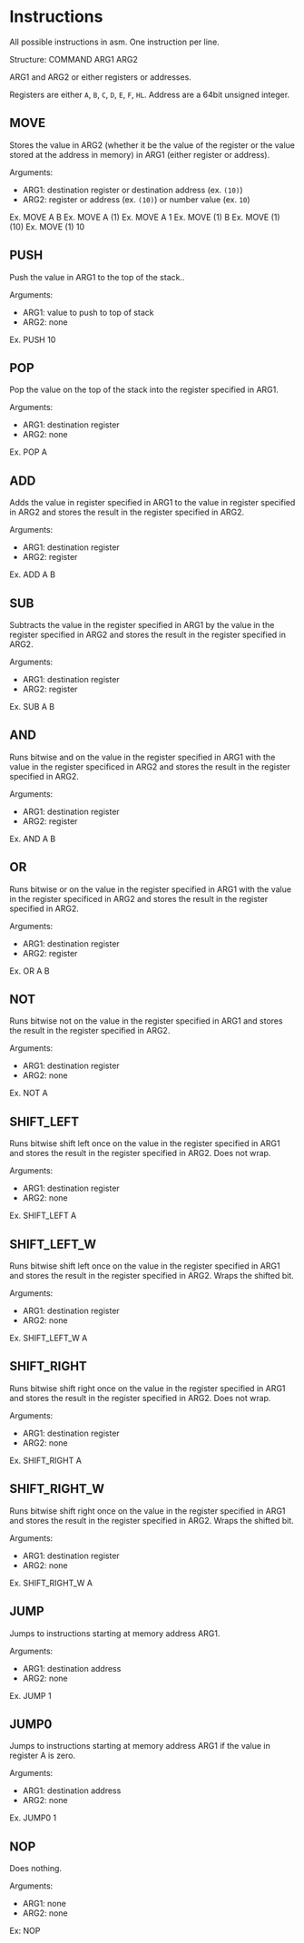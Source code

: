 # Instructions

All possible instructions in asm. One instruction per line.

Structure: COMMAND ARG1 ARG2

ARG1 and ARG2 or either registers or addresses.

Registers are either `A`, `B`, `C`, `D`, `E`, `F`, `HL`.
Address are a 64bit unsigned integer.

## MOVE

Stores the value in ARG2 (whether it be the value of the register or the value stored at the address in memory) in ARG1 (either register or address).

Arguments:

- ARG1: destination register or destination address (ex. `(10)`)
- ARG2: register or address (ex. `(10)`) or number value (ex. `10`)

Ex. MOVE A B
Ex. MOVE A (1)
Ex. MOVE A 1
Ex. MOVE (1) B
Ex. MOVE (1) (10)
Ex. MOVE (1) 10

## PUSH

Push the value in ARG1 to the top of the stack..

Arguments:

- ARG1: value to push to top of stack
- ARG2: none

Ex. PUSH 10

## POP

Pop the value on the top of the stack into the register specified in ARG1.

Arguments:

- ARG1: destination register
- ARG2: none

Ex. POP A

## ADD

Adds the value in register specified in ARG1 to the value in register specified in ARG2 and stores the result in the register specified in ARG2.

Arguments:

- ARG1: destination register
- ARG2: register

Ex. ADD A B

## SUB

Subtracts the value in the register specified in ARG1 by the value in the register specified in ARG2 and stores the result in the register specified in ARG2.

Arguments:

- ARG1: destination register
- ARG2: register

Ex. SUB A B

## AND

Runs bitwise and on the value in the register specified in ARG1 with the value in the register specificed in ARG2 and stores the result in the register specified in ARG2.

Arguments:

- ARG1: destination register
- ARG2: register

Ex. AND A B

## OR

Runs bitwise or on the value in the register specified in ARG1 with the value in the register specificed in ARG2 and stores the result in the register specified in ARG2.

Arguments:

- ARG1: destination register
- ARG2: register

Ex. OR A B

## NOT

Runs bitwise not on the value in the register specified in ARG1 and stores the result in the register specified in ARG2.

Arguments:

- ARG1: destination register
- ARG2: none

Ex. NOT A

## SHIFT_LEFT

Runs bitwise shift left once on the value in the register specified in ARG1 and stores the result in the register specified in ARG2. Does not wrap.

Arguments:

- ARG1: destination register
- ARG2: none

Ex. SHIFT_LEFT A

## SHIFT_LEFT_W

Runs bitwise shift left once on the value in the register specified in ARG1 and stores the result in the register specified in ARG2. Wraps the shifted bit.

Arguments:

- ARG1: destination register
- ARG2: none

Ex. SHIFT_LEFT_W A

## SHIFT_RIGHT

Runs bitwise shift right once on the value in the register specified in ARG1 and stores the result in the register specified in ARG2. Does not wrap.

Arguments:

- ARG1: destination register
- ARG2: none

Ex. SHIFT_RIGHT A

## SHIFT_RIGHT_W

Runs bitwise shift right once on the value in the register specified in ARG1 and stores the result in the register specified in ARG2. Wraps the shifted bit.

Arguments:

- ARG1: destination register
- ARG2: none

Ex. SHIFT_RIGHT_W A

## JUMP

Jumps to instructions starting at memory address ARG1.

Arguments:

- ARG1: destination address
- ARG2: none

Ex. JUMP 1

## JUMP0

Jumps to instructions starting at memory address ARG1 if the value in register A is zero.

Arguments:

- ARG1: destination address
- ARG2: none

Ex. JUMP0 1

## NOP

Does nothing.

Arguments:

- ARG1: none
- ARG2: none

Ex: NOP

